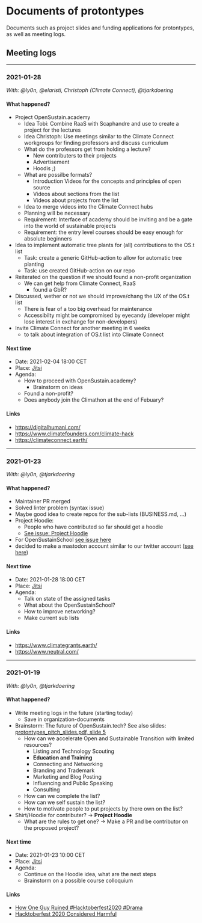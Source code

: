 # Documents of protontypes

Documents such as project slides and funding applications for protontypes, as well as meeting logs.

## Meeting logs

---
### 2021-01-28
_With: @ly0n, @elaristi, Christoph (Climate Connect), @tjarkdoering_

#### What happened?
* Project OpenSustain.academy
  * Idea Tobi: Combine RaaS with Scaphandre and use to create a project for the lectures
  * Idea Christoph: Use meetings similar to the Climate Connect workgroups for finding professors and discuss curriculum
  * What do the professors get from holding a lecture?
    * New contributers to their projects
	* Advertisement
	* Hoodis ;)
  * What are possilbe formats?
    * Introduction Videos for the concepts and principles of open source
	* Videos about sections from the list
	* Videos about projects from the list
  * Idea to merge videos into the Climate Connect hubs
  * Planning will be necessary
  * Requirement: Interface of academy should be inviting and be a gate into the world of sustainable projects
  * Requirement: the entry level courses should be easy enough for absolute beginners
* Idea to implement automatic tree plants for (all) contributions to the OS.t list
  * Task: create a generic GitHub-action to allow for automatic tree planting
  * Task: use created GitHub-action on our repo
* Reiterated on the question if we should found a non-profit organization
  * We can get help from Climate Connect, RaaS
    * found a GbR?
* Discussed, wether or not we should improve/chang the UX of the OS.t list
  * There is fear of a too big overhead for maintenance
  * Accessibilty might be compromised by eyecandy (developer might lose interest in exchange for non-developers)
* Invite Climate Connect for another meeting in 6 weeks
  * to talk about integration of OS.t list into Climate Connect

#### Next time
* Date: 2021-02-04 18:00 CET
* Place: [Jitsi](https://meet.jit.si/protontypes)
* Agenda:
  * How to proceed with OpenSustain.academy?
    * Brainstorm on ideas
  * Found a non-profit? 
  * Does anybody join the Climathon at the end of Febuary?

#### Links
* https://digitalhumani.com/
* https://www.climatefounders.com/climate-hack
* https://climateconnect.earth/

---
### 2021-01-23
_With: @ly0n, @tjarkdoering_

#### What happened?
* Maintainer PR merged
* Solved linter problem (syntax issue)
* Maybe good idea to create repos for the sub-lists (BUSINESS.md, ...) 
* Project Hoodie:
  * People who have contributed so far should get a hoodie
  * [See issue: Project Hoodie](https://github.com/protontypes/open-sustainable-technology/issues/54)
* For OpenSustainSchool [see issue here](https://github.com/protontypes/open-sustainable-technology/issues/56)
* decided to make a mastodon account similar to our twitter account ([see here](https://github.com/protontypes/open-sustainable-technology/issues/55))

#### Next time
* Date: 2021-01-28 18:00 CET
* Place: [Jitsi](https://meet.jit.si/protontypes)
* Agenda:
  * Talk on state of the assigned tasks
  * What about the OpenSustainSchool?
  * How to improve networking?
  * Make current sub lists 

#### Links
* https://www.climategrants.earth/
* https://www.neutral.com/

---
### 2021-01-19
_With: @ly0n, @tjarkdoering_

#### What happened?

* Write meeting logs in the future (starting today)
  * Save in organization-documents
* Brainstorm: The future of OpenSustain.tech? See also slides: [protontypes_pitch_slides.pdf, slide 5](https://github.com/protontypes/organization-documents/blob/master/slides/protontypes_pitch_slides.pdf)
  * How can we accelerate Open and Sustainable Transition with limited resources? 
    * Listing and Technology Scouting
    * **Education and Training**
    * Connecting and Networking
    * Branding and Trademark
    * Marketing and Blog Posting
    * Influencing and Public Speaking
    * Consulting
  * How can we complete the list?
  * How can we self sustain the list?
  * How to motivate people to put projects by there own on the list?
* Shirt/Hoodie for contributer? -> **Project Hoodie**
  * What are the rules to get one? -> Make a PR and be contributor on the proposed project?
  

#### Next time
* Date: 2021-01-23 10:00 CET
* Place: [Jitsi](https://meet.jit.si/protontypes)
* Agenda:
  * Continue on the Hoodie idea, what are the next steps
  * Brainstorm on a possible course colloquium

#### Links
* [How One Guy Ruined #Hacktoberfest2020 #Drama](https://joel.net/how-one-guy-ruined-hacktoberfest2020-drama)
* [Hacktoberfest 2020 Considered Harmful ](https://www.i-programmer.info/news/136-open-source/14049-hacktoberfest-2020-considered-harmful.html)
